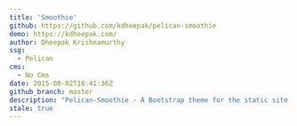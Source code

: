 ```yaml
---
title: 'Smoothie'
github: https://github.com/kdheepak/pelican-smoothie
demo: https://kdheepak.com/
author: Dheepak Krishnamurthy
ssg:
  - Pelican
cms:
  - No Cms
date: 2015-08-02T16:41:36Z
github_branch: master
description: "Pelican-Smoothie - A Bootstrap theme for the static site generator Pelican"
stale: true
---
```

